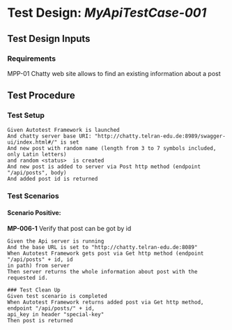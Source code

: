 # Test Design: *MyApiTestCase-001*

## Test Design Inputs

### Requirements

MPP-01 Chatty web site allows to find an existing information about a post

## Test Procedure

### Test Setup

```gherkin
Given Autotest Framework is launched
And chatty server base URI: "http://chatty.telran-edu.de:8989/swagger-ui/index.html#/" is set
And new post with random name (length from 3 to 7 symbols included, only Latin letters)
and random <status>  is created
And new post is added to server via Post http method (endpoint "/api/posts", body)
And added post id is returned
```

### Test Scenarios

#### Scenario Positive:
**MP-006-1** Verify that post can be got by id
```gherkin
Given the Api server is running
And the base URL is set to "http://chatty.telran-edu.de:8089"
When Autotest Framework gets post via Get http method (endpoint "/api/posts" + id, id
in path) from server
Then server returns the whole information about post with the requested id.

### Test Clean Up
Given test scenario is completed
When Autotest Framework returns added post via Get http method, endpoint "/api/posts/" + id,
api_key in header "special-key"
Then post is returned
